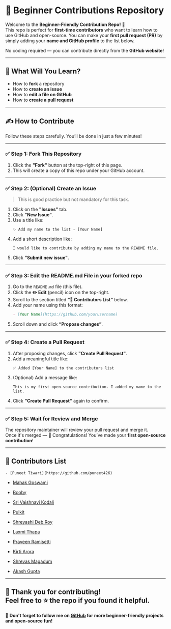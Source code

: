 # 🚀 Beginner Contributions Repository

Welcome to the **Beginner-Friendly Contribution Repo!** 👋  
This repo is perfect for **first-time contributors** who want to learn how to use GitHub and open-source. You can make your **first pull request (PR)** by simply adding your **name and GitHub profile** to the list below.

No coding required — you can contribute directly from the **GitHub website**!

---

## 🧠 What Will You Learn?

- How to **fork** a repository
- How to **create an issue**
- How to **edit a file on GitHub**
- How to **create a pull request**

---

## ✍️ How to Contribute

Follow these steps carefully. You’ll be done in just a few minutes!

---

### ✅ Step 1: Fork This Repository

1. Click the **"Fork"** button at the top-right of this page.
2. This will create a copy of this repo under your GitHub account.

---

### ✅ Step 2: (Optional) Create an Issue

> This is good practice but not mandatory for this task.

1. Click on the **"Issues"** tab.
2. Click **"New Issue"**.
3. Use a title like:
   ```
   ✨ Add my name to the list - [Your Name]
   ```
4. Add a short description like:
   ```
   I would like to contribute by adding my name to the README file.
   ```
5. Click **"Submit new issue"**.

---

### ✅ Step 3: Edit the README.md File in your forked repo

1. Go to the `README.md` file (this file).
2. Click the **✏️ Edit** (pencil) icon on the top-right.
3. Scroll to the section titled **"💬 Contributors List"** below.
4. Add your name using this format:
   ```markdown
   - [Your Name](https://github.com/yourusername)
   ```
5. Scroll down and click **“Propose changes”**.

---

### ✅ Step 4: Create a Pull Request

1. After proposing changes, click **"Create Pull Request"**.
2. Add a meaningful title like:
   ```
   ✅ Added [Your Name] to the contributors list
   ```
3. (Optional) Add a message like:
   ```
   This is my first open-source contribution. I added my name to the list.
   ```
4. Click **"Create Pull Request"** again to confirm.

---

### ✅ Step 5: Wait for Review and Merge

The repository maintainer will review your pull request and merge it.  
Once it's merged — 🎉 Congratulations! You’ve made your **first open-source contribution**!

---

## 💬 Contributors List

```
- [Puneet Tiwari](https://github.com/puneet426)
```
- [Mahak Goswami](https://github.com/Mahak0747)
- [Booby](https://github.com/ghosttrozan)

- [Sri Vaishnavi Kodali](https://github.com/vaishnavikodali113/GSSOC)

- [Pulkit](https://github.com/pt-78190)
- [Shreyashi Deb Roy](https://github.com/SHREYASHIKLS28)

- [Laxmi Thapa](https://github.com/laxmithapas)

- [Praveen Ramisetti](https://github.com/Praveenramisetti76)

- [Kirti Arora](https://github.com/Kirti-1)

- [Shreyas Magadum](https://github.com/shreyas1103)
  
- [Akash Gupta](https://github.com/Akash-Gupta-git)


---





👏 **Thank you for contributing!**  
Feel free to ⭐ the repo if you found it helpful.
---
🔔 **Don't forget to follow me on [GitHub](https://github.com/puneet426) for more beginner-friendly projects and open-source fun!**
